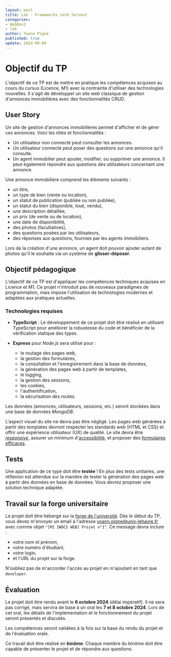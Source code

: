 ```yaml
---
layout: post
title: Lab - Frameworks coté Serveur
categories:
- WebDev2
- lab
author: Yoann Pigné
published: true
update: 2024-09-09
---
```



# Objectif du TP

L'objectif de ce TP est de mettre en pratique les compétences acquises au cours du cursus (Licence, M1) avec la contrainte d'utiliser des technologies nouvelles. Il s'agit de développer un site web classique de gestion d'annonces immobilières avec des fonctionnalités CRUD.

## User Story

Un site de gestion d'annonces immobilières permet d'afficher et de gérer ces annonces. Voici les rôles et fonctionnalités :

- Un utilisateur non connecté peut consulter les annonces.
- Un utilisateur connecté peut poser des questions sur une annonce qu'il consulte.
- Un agent immobilier peut ajouter, modifier, ou supprimer une annonce. Il peut également répondre aux questions des utilisateurs concernant une annonce.

Une annonce immobilière comprend les éléments suivants :

- un titre,
- un type de bien (vente ou location),
- un statut de publication (publiée ou non publiée),
- un statut du bien (disponible, loué, vendu),
- une description détaillée,
- un prix (de vente ou de location),
- une date de disponibilité,
- des photos (facultatives),
- des questions posées par les utilisateurs,
- des réponses aux questions, fournies par les agents immobiliers.

Lors de la création d'une annonce, un agent doit pouvoir ajouter autant de photos qu'il le souhaite via un système de **glisser-déposer**.

## Objectif pédagogique

L'objectif de ce TP est d'appliquer les compétences techniques acquises en Licence et M1. Ce projet n'introduit pas de nouveaux paradigmes de programmation, mais impose l'utilisation de technologies modernes et adaptées aux pratiques actuelles.

### Technologies requises

- **TypeScript** : Le développement de ce projet doit être réalisé en utilisant TypeScript pour améliorer la robustesse du code et bénéficier de la vérification statique des types.
  
- **Express** pour *Node.js* sera utilisé pour :
  - le routage des pages web,
  - la gestion des formulaires,
  - la consultation et l'enregistrement dans la base de données,
  - la génération des pages web à partir de templates,
  - le logging,
  - la gestion des sessions,
  - les cookies,
  - l'authentification,
  - la sécurisation des routes.

Les données (annonces, utilisateurs, sessions, etc.) seront stockées dans une base de données *MongoDB*.

L'aspect visuel du site ne devra pas être négligé. Les pages web générées à partir des templates devront respecter les standards web (HTML et CSS) et offrir une expérience utilisateur (UX) de qualité. Le site devra être [*responsive*](https://en.wikipedia.org/wiki/Responsive_web_design), assurer un minimum d'[accessibilité](https://fr.wikipedia.org/wiki/Accessibilit%C3%A9_du_web), et proposer des [formulaires efficaces](https://uxplanet.org/designing-more-efficient-forms-structure-inputs-labels-and-actions-e3a47007114f).

## Tests

Une application de ce type doit être **testée** ! En plus des tests unitaires, une réflexion est attendue sur la manière de tester la génération des pages web à partir des données en base de données. Vous devrez proposer une solution technique adaptée.

## Travail sur la forge universitaire

Le projet doit être hébergé sur la [forge de l'université](https://www-apps.univ-lehavre.fr/forge/). Dès le début du TP, vous devez m'envoyer un email à l'adresse <yoann.pigne@univ-lehavre.fr> avec comme objet `"[M2 IWOCS WEB] Projet n°1"`. Ce message devra inclure :

- votre nom et prénom,
- votre numéro d'étudiant,
- votre login,
- et l'URL du projet sur la forge.

N'oubliez pas de m'accorder l'accès au projet en m'ajoutant en tant que `developer`.

## Évaluation

Le projet doit être rendu avant le **6 octobre 2024** (délai impératif). Il ne sera pas corrigé, mais servira de base à un oral les **7 et 8 octobre 2024**. Lors de cet oral, les détails de l'implémentation et le fonctionnement du projet seront présentés et discutés.

Les compétences seront validées à la fois sur la base du rendu du projet et de l'évaluation orale.

Ce travail doit être réalisé en **binôme**. Chaque membre du binôme doit être capable de présenter le projet et de répondre aux questions.
